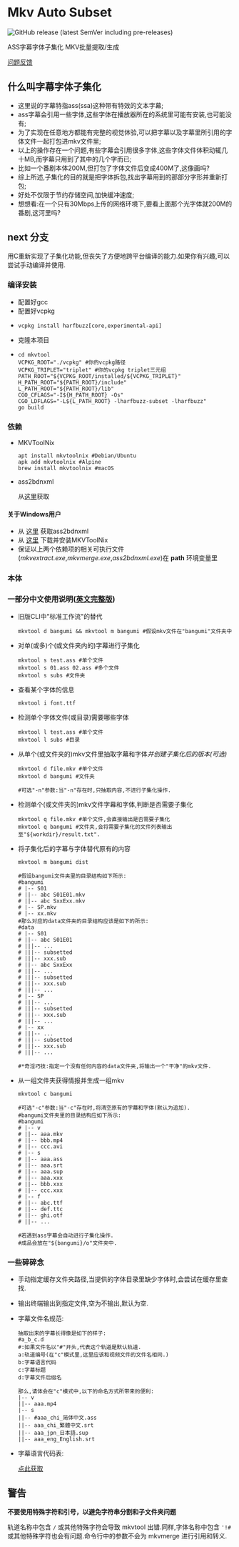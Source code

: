 # Mkv Auto Subset

![GitHub release (latest SemVer including pre-releases)](https://img.shields.io/github/v/release/MkvAutoSubset/MkvAutoSubset?include_prereleases)

ASS字幕字体子集化 MKV批量提取/生成

[问题反馈](https://bbs.acgrip.com/thread-9070-13-1.html)

## 什么叫字幕字体子集化
- 这里说的字幕特指ass(ssa)这种带有特效的文本字幕;
- ass字幕会引用一些字体,这些字体在播放器所在的系统里可能有安装,也可能没有;
- 为了实现在任意地方都能有完整的视觉体验,可以把字幕以及字幕里所引用的字体文件一起打包进mkv文件里;
- 以上的操作存在一个问题,有些字幕会引用很多字体,这些字体文件体积动辄几十MB,而字幕只用到了其中的几个字而已;
- 比如一个番剧本体200M,但打包了字体文件后变成400M了,这像画吗?
- 综上所述,子集化的目的就是把字体拆包,找出字幕用到的那部分字形并重新打包;
- 好处不仅限于节约存储空间,加快缓冲速度;
- 想想看:在一个只有30Mbps上传的网络环境下,要看上面那个光字体就200M的番剧,这河里吗?

## next 分支
用C重新实现了子集化功能,但丧失了方便地跨平台编译的能力.如果你有兴趣,可以尝试手动编译并使用.

### 编译安装
- 配置好gcc
- 配置好vcpkg
- ```shell
  vcpkg install harfbuzz[core,experimental-api]
  ```
- 克隆本项目
- ```shell
  cd mkvtool
  VCPKG_ROOT="./vcpkg" #你的vcpkg路径
  VCPKG_TRIPLET="triplet" #你的vcpkg triplet三元组
  PATH_ROOT="${VCPKG_ROOT/installed/${VCPKG_TRIPLET}"
  H_PATH_ROOT="${PATH_ROOT}/include"
  L_PATH_ROOT="${PATH_ROOT}/lib"
  CGO_CFLAGS="-I${H_PATH_ROOT} -Os"
  CGO_LDFLAGS="-L${L_PATH_ROOT} -lharfbuzz-subset -lharfbuzz"
  go build
  ```

### 依赖

- MKVToolNix
  ```shell
  apt install mkvtoolnix #Debian/Ubuntu
  apk add mkvtoolnix #Alpine
  brew install mkvtoolnix #macOS
  ```
- ass2bdnxml

  从[这里](https://github.com/Masaiki/ass2bdnxml/releases)获取

#### 关于Windows用户

- 从 [这里](https://github.com/Masaiki/ass2bdnxml/releases) 获取ass2bdnxml
- 从 [这里](https://www.fosshub.com/MKVToolNix.html) 下载并安装MKVToolNix
- 保证以上两个依赖项的相关可执行文件(_mkvextract.exe_,_mkvmerge.exe_,_ass2bdnxml.exe_)在 **path** 环境变量里

### 本体


### 一部分中文使用说明([英文完整版](./mkvtool/docs/mkvtool.md))
- 旧版CLI中"标准工作流"的替代
  ```shell
  mkvtool d bangumi && mkvtool m bangumi #假设mkv文件在"bangumi"文件夹中
  ```
- 对单(或多)个(或文件夹内的)字幕进行子集化
  ```shell
  mkvtool s test.ass #单个文件
  mkvtool s 01.ass 02.ass #多个文件
  mkvtool s subs #文件夹
  ```
- 查看某个字体的信息
  ```shell
  mkvtool i font.ttf
  ```
- 检测单个字体文件(或目录)需要哪些字体
  ```shell
  mkvtool l test.ass #单个文件
  mkvtool l subs #目录
  ```
- 从单个(或文件夹的)mkv文件里抽取字幕和字体*并创建子集化后的版本(可选)*
  ```shell
  mkvtool d file.mkv #单个文件
  mkvtool d bangumi #文件夹
  
  #可选"-n"参数:当"-n"存在时,只抽取内容,不进行子集化操作.
  ```
- 检测单个(或文件夹的)mkv文件字幕和字体,判断是否需要子集化
  ```shell
  mkvtool q file.mkv #单个文件,会直接输出是否需要子集化
  mkvtool q bangumi #文件夹,会将需要子集化的文件列表输出至"${workdir}/result.txt".
  ```
- 将子集化后的字幕与字体替代原有的内容
  ```shell
  mkvtool m bangumi dist

  #假设bangumi文件夹里的目录结构如下所示:
  #bangumi
  # |-- S01
  # ||-- abc S01E01.mkv
  # ||-- abc SxxExx.mkv
  # |-- SP.mkv
  # |-- xx.mkv
  #那么对应的data文件夹的目录结构应该是如下的所示:
  #data
  # |-- S01
  # ||-- abc S01E01
  # |||-- ...
  # |||-- subsetted
  # |||-- xxx.sub
  # ||-- abc SxxExx
  # |||-- ...
  # |||-- subsetted
  # |||-- xxx.sub
  # |||-- ...
  # |-- SP
  # |||-- ...
  # |||-- subsetted
  # |||-- xxx.sub
  # |||-- ...
  # |-- xx
  # |||-- ...
  # |||-- subsetted
  # |||-- xxx.sub
  # |||-- ...
  
  #*奇淫巧技:指定一个没有任何内容的data文件夹,将输出一个"干净"的mkv文件.
   ```
- 从一组文件夹获得情报并生成一组mkv
  ```shell
  mkvtool c bangumi
  
  #可选"-c"参数:当"-c"存在时,将清空原有的字幕和字体(默认为追加).
  #bangumi文件夹里的目录结构应如下所示:
  #bangumi
  # |-- v
  # ||-- aaa.mkv
  # ||-- bbb.mp4
  # ||-- ccc.avi
  # |-- s
  # ||-- aaa.ass
  # ||-- aaa.srt
  # ||-- aaa.sup
  # ||-- aaa.xxx
  # ||-- bbb.xxx
  # ||-- ccc.xxx
  # |-- f
  # ||-- abc.ttf
  # ||-- def.ttc
  # ||-- ghi.otf
  # ||-- ...
  
  #若遇到ass字幕会自动进行子集化操作.
  #成品会放在"${bangumi}/o"文件夹中.
  ```
  
### 一些碎碎念
- 手动指定缓存文件夹路径,当提供的字体目录里缺少字体时,会尝试在缓存里查找.
- 输出终端输出到指定文件,空为不输出,默认为空.
- 字幕文件名规范:
  ```
  抽取出来的字幕长得像是如下的样子:
  #a_b_c.d
  #:如果文件名以"#"开头,代表这个轨道是默认轨道.
  a:轨道编号(在"c"模式里,这里应该和视频文件的文件名相同.)
  b:字幕语言代码
  c:字幕标题
  d:字幕文件后缀名
  
  那么,请体会在"c"模式中,以下的命名方式所带来的便利:
  |-- v
  ||-- aaa.mp4
  |-- s
  ||-- #aaa_chi_简体中文.ass
  ||-- aaa_chi_繁體中文.srt
  ||-- aaa_jpn_日本語.sup
  ||-- aaa_eng_English.srt
  ```
- 字幕语言代码表:

  [点此获取](https://www.science.co.il/language/Codes.php)


## 警告
**不要使用特殊字符和引号，以避免字符串分割和子文件夹问题**

轨道名称中包含 `/` 或其他特殊字符会导致 mkvtool 出错.同样,字体名称中包含 `'!#` 或其他特殊字符也会有问题.命令行中的参数不会为 mkvmerge 进行引用和转义.